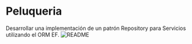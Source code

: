 # Peluqueria
 Desarrollar una implementación de un patrón Repository para Servicios utilizando el ORM EF.
![README](https://github.com/user-attachments/assets/ddefa454-5aa7-456b-841f-f6c7c829179b)

